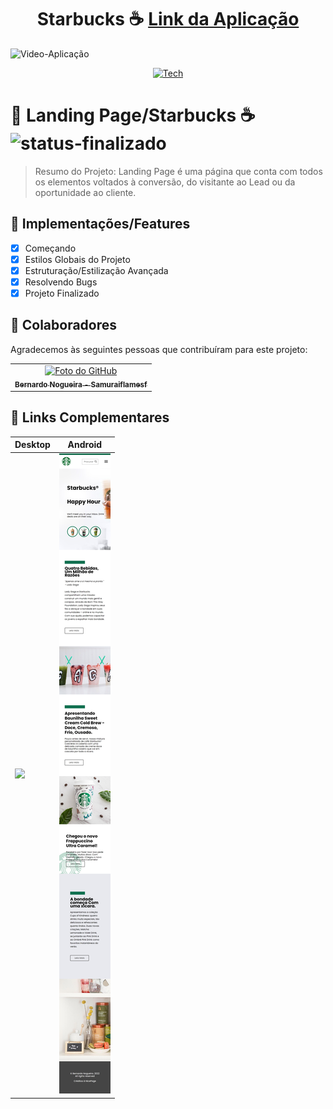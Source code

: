 <div align="center">
  
# Starbucks ☕ <a href="https://starbucksflamebox.netlify.app/">Link da Aplicação</a>

</div>

![Video-Aplicação](https://user-images.githubusercontent.com/62897976/185770929-d02ff096-f4fb-4659-9aa0-801fd82a91cf.png)

<div align="center">
  
[![Tech](https://skillicons.dev/icons?i=html,css,js)](https://skillicons.dev)

</div>

# 📄 Landing Page/Starbucks ☕ ![status-finalizado](https://user-images.githubusercontent.com/62897976/185768561-589083e1-f18f-480b-9709-0ca24acf9c6d.svg)


> Resumo do Projeto: Landing Page é uma página que conta com todos os elementos voltados à conversão, do visitante ao Lead ou da oportunidade ao cliente. 

## 🎯 Implementações/Features

- [x] Começando
- [x] Estilos Globais do Projeto
- [x] Estruturação/Estilização Avançada
- [x] Resolvendo Bugs
- [x] Projeto Finalizado

## 🤝 Colaboradores

Agradecemos às seguintes pessoas que contribuíram para este projeto:

<table>
  <tr>
    <td align="center">
      <a href="#">
        <img src="https://avatars.githubusercontent.com/u/62897976?s=400&u=afa8e717adda64a162c125cbbbcdfa187b86348a&v=4" width="160px;" alt="Foto do GitHub"/><br>
          <sub>
          <b>
          Bernardo Nogueira - Samuraiflamesf
          </b>
        </sub>
      </a>
    </td>
  </tr>
</table>

## 📕 Links Complementares

| Desktop | Android  |
| ------------------- | ------------------- |
| <img src="https://github.com/Samuraiflamesf/LadingPage03-Starbucks/blob/main/components/promisse/desktop.png?raw=true"> | <img src="https://github.com/Samuraiflamesf/LadingPage03-Starbucks/blob/main/components/promisse/Android.png?raw=true"> |
 
